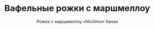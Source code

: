 ---
#site_title: Продукт # Заголовок страницы (вкладка в браузере)
uniclass: product-5 # Это трогать не нужно

#------ Карточка товара ------
title: Вафельные рожки с маршмеллоу # Заголовок, который будет везде отображаться
tumbnail: /assets/images/products/tumb-product-5.png # Изображение для карточки товара

#------ Отдельная страница товара - 1 экран ------
title_section: Вафельные рожки с маршмеллоу # Название продукта на странице
subtitle: Рожок с маршмеллоу «Nicitimo» банан # Подзаголовок
describe: Хрустящие десерты с воздушной начинкой. # Описание под заголовком
size_upakovki: 170x75x50 мм # Размер упаковки
count_in: 42 шт # Кол-во в гофрокоробе
size_gofro: 395x240x150 мм # Размер гофрокороба

#------ Преимущества - 2 экран ------
# Одна карточка состоит из двух полей - img и text. Оба поля нужно заполнять, чтобы они отобазились на странице
advantages:
    - img: /assets/images/icons/zamena_icon.svg
      text: Отличная замена мороженому
    - img: /assets/images/icons/milk_icon.svg
      text: Без добавления молочных продуктов  
    - img: /assets/images/icons/udob_icon.svg
      text: Удобная упаковка

#------ Продукция бренда - 3 экран ------
brands_products:
    - img: /assets/images/products/product-5/brands/item-1.png
      img_slider: /assets/images/products/product-5/for-slider/item-1.png
      subtitle: Рожок с маршмеллоу «Nicitimo» ваниль # Подзаголовок
      describe: Хрустящие десерты с воздушной начинкой. # Описание под заголовком
      size_upakovki: 170x75x50 мм # Размер упаковки
      count_in: 42 шт # Кол-во в гофрокоробе
      size_gofro: 395x240x150 мм # Размер гофрокороба
    - img: /assets/images/products/product-5/brands/item-2.png
      img_slider: /assets/images/products/product-5/for-slider/item-2.png
      subtitle: Рожок с маршмеллоу «Nicitimo» клубника # Подзаголовок
      describe: Хрустящие десерты с воздушной начинкой. # Описание под заголовком
      size_upakovki: 170x75x50 мм # Размер упаковки
      count_in: 42 шт # Кол-во в гофрокоробе
      size_gofro: 395x240x150 мм # Размер гофрокороба
    - img: /assets/images/products/product-5/brands/item-3.png
      is_first_slide: true
---